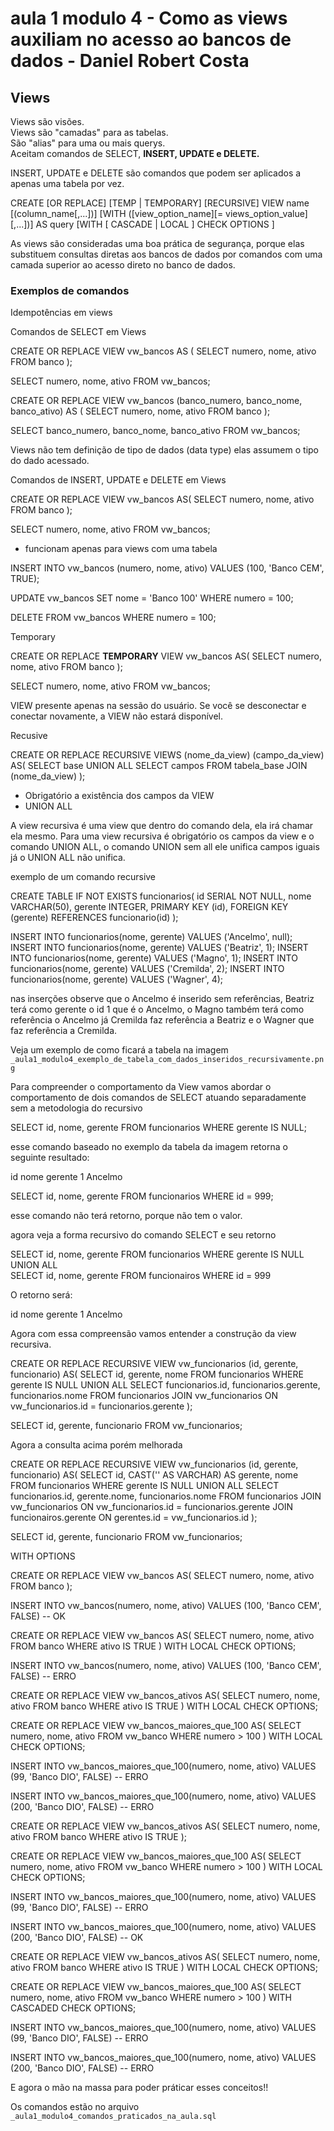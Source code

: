# aula 1 modulo 4 - Como as views auxiliam no acesso ao bancos de dados - Daniel Robert Costa

## Views 

Views são visões.   
Views são "camadas" para as tabelas.   
São "alias" para uma ou mais querys.   
Aceitam comandos de SELECT, **INSERT, UPDATE e DELETE.**   

INSERT, UPDATE e DELETE são comandos que podem ser aplicados a apenas uma tabela por vez.

CREATE [OR REPLACE] [TEMP | TEMPORARY] [RECURSIVE] VIEW name [(column_name[,...])] 
	[WITH ([view_option_name][= views_option_value][,...])] 
	AS query
	[WITH [ CASCADE | LOCAL ] CHECK OPTIONS ]

As views são consideradas uma boa prática de segurança, porque elas substituem consultas diretas aos bancos de dados por comandos com uma camada 
superior ao acesso direto no banco de dados.

### Exemplos de comandos

Idempotências em views

Comandos de SELECT em Views

CREATE OR REPLACE VIEW vw_bancos AS (
    SELECT numero, nome, ativo
    FROM banco
);

SELECT numero, nome, ativo
FROM vw_bancos;

CREATE OR REPLACE VIEW vw_bancos (banco_numero, banco_nome, banco_ativo) AS (
    SELECT numero, nome, ativo
    FROM banco
);

SELECT banco_numero, banco_nome, banco_ativo
FROM vw_bancos; 

Views não tem definição de tipo de dados (data type) elas assumem o tipo do dado acessado.

Comandos de INSERT, UPDATE e DELETE em Views

CREATE OR REPLACE VIEW vw_bancos AS(
    SELECT numero, nome, ativo
    FROM banco
);

SELECT numero, nome, ativo
FROM vw_bancos;

* funcionam apenas para views com uma tabela

INSERT INTO vw_bancos (numero, nome, ativo) VALUES (100, 'Banco CEM', TRUE);

UPDATE vw_bancos SET nome = 'Banco 100' WHERE numero = 100;

DELETE FROM vw_bancos WHERE numero = 100;

Temporary 

CREATE OR REPLACE **TEMPORARY** VIEW vw_bancos AS(
    SELECT numero, nome, ativo
    FROM banco
);

SELECT numero, nome, ativo
FROM vw_bancos;

VIEW presente apenas na sessão do usuário.
Se você se desconectar e conectar novamente, a VIEW não estará disponível.	

Recusive 

CREATE OR REPLACE RECURSIVE VIEWS (nome_da_view) (campo_da_view) AS(
    SELECT base
    UNION ALL
    SELECT campos
    FROM tabela_base
    JOIN (nome_da_view)
);

* Obrigatório a existência dos campos da VIEW   
* UNION ALL 

A view recursiva é uma view que dentro do comando dela, ela irá chamar ela mesmo. Para uma view recursiva é obrigatório os campos da view e o 
comando UNION ALL, o comando UNION sem all ele unifica campos iguais já o UNION ALL não unifica.

exemplo de um comando recursive 

CREATE TABLE IF NOT EXISTS funcionarios(
    id SERIAL NOT NULL,
    nome VARCHAR(50),
    gerente INTEGER,
    PRIMARY KEY (id),
    FOREIGN KEY (gerente) REFERENCES funcionario(id)
);

INSERT INTO funcionarios(nome, gerente) VALUES ('Ancelmo', null);
INSERT INTO funcionarios(nome, gerente) VALUES ('Beatriz', 1);
INSERT INTO funcionarios(nome, gerente) VALUES ('Magno', 1);
INSERT INTO funcionarios(nome, gerente) VALUES ('Cremilda', 2);
INSERT INTO funcionarios(nome, gerente) VALUES ('Wagner', 4);

nas inserções observe que o Ancelmo é inserido sem referências, Beatriz terá como gerente o id 1 que é o Ancelmo, o Magno também terá como 
referência o Ancelmo já Cremilda faz referência a Beatriz e o Wagner que faz referência a Cremilda.

Veja um exemplo de como ficará a tabela na imagem `_aula1_modulo4_exemplo_de_tabela_com_dados_inseridos_recursivamente.png`

Para compreender o comportamento da View vamos abordar o comportamento de dois comandos de SELECT atuando separadamente sem a metodologia do 
recursivo

SELECT id, nome, gerente FROM funcionarios WHERE gerente IS NULL;

esse comando baseado no exemplo da tabela da imagem retorna o seguinte resultado: 

id	nome		gerente
1	Ancelmo

SELECT id, nome, gerente FROM funcionarios WHERE id = 999;

esse comando não terá retorno, porque não tem o valor.

agora veja a forma recursivo do comando SELECT e seu retorno

SELECT id, nome, gerente FROM funcionarios WHERE gerente IS NULL   
UNION ALL    
SELECT id, nome, gerente FROM funcionairos WHERE id = 999

O retorno será:   

id	nome		gerente
1	Ancelmo

Agora com essa compreensão vamos entender a construção da view recursiva.

CREATE OR REPLACE RECURSIVE VIEW vw_funcionarios (id, gerente, funcionario) AS(
    SELECT id, gerente, nome
    FROM funcionarios
    WHERE gerente IS NULL
    UNION ALL
    SELECT funcionarios.id, funcionarios.gerente, funcionarios.nome
    FROM funcionarios
    JOIN vw_funcionarios ON vw_funcionarios.id = funcionarios.gerente
);

SELECT id, gerente, funcionario
FROM vw_funcionarios;

Agora a consulta acima porém melhorada

CREATE OR REPLACE RECURSIVE VIEW vw_funcionarios (id, gerente, funcionario) AS(
    SELECT id, CAST('' AS VARCHAR) AS gerente, nome
    FROM funcionarios
    WHERE gerente IS NULL
    UNION ALL
    SELECT funcionarios.id, gerente.nome, funcionarios.nome
    FROM funcionarios
    JOIN vw_funcionarios ON vw_funcionarios.id = funcionarios.gerente
    JOIN funcionairos.gerente ON gerentes.id = vw_funcionarios.id
);

SELECT id, gerente, funcionario
FROM vw_funcionarios;

WITH OPTIONS 

CREATE OR REPLACE VIEW vw_bancos AS(
    SELECT numero, nome, ativo
    FROM banco
);

INSERT INTO vw_bancos(numero, nome, ativo) VALUES (100, 'Banco CEM', FALSE) 
-- OK

CREATE OR REPLACE VIEW vw_bancos AS(
    SELECT numero, nome, ativo
    FROM banco
    WHERE ativo IS TRUE
) WITH LOCAL CHECK OPTIONS;

INSERT INTO vw_bancos(numero, nome, ativo) VALUES (100, 'Banco CEM', FALSE)
-- ERRO

	
CREATE OR REPLACE VIEW vw_bancos_ativos AS(
    SELECT numero, nome, ativo
    FROM banco
    WHERE ativo IS TRUE
) WITH LOCAL CHECK OPTIONS;


CREATE OR REPLACE VIEW vw_bancos_maiores_que_100 AS(
    SELECT numero, nome, ativo
    FROM vw_banco
    WHERE numero > 100
) WITH LOCAL CHECK OPTIONS;

INSERT INTO vw_bancos_maiores_que_100(numero, nome, ativo) VALUES (99, 'Banco DIO', FALSE)
-- ERRO

INSERT INTO vw_bancos_maiores_que_100(numero, nome, ativo) VALUES (200, 'Banco DIO', FALSE)
-- ERRO


CREATE OR REPLACE VIEW vw_bancos_ativos AS(
    SELECT numero, nome, ativo
    FROM banco
    WHERE ativo IS TRUE
);


CREATE OR REPLACE VIEW vw_bancos_maiores_que_100 AS(
    SELECT numero, nome, ativo
    FROM vw_banco
    WHERE numero > 100
) WITH LOCAL CHECK OPTIONS;

INSERT INTO vw_bancos_maiores_que_100(numero, nome, ativo) VALUES (99, 'Banco DIO', FALSE)
-- ERRO

INSERT INTO vw_bancos_maiores_que_100(numero, nome, ativo) VALUES (200, 'Banco DIO', FALSE)
-- OK

CREATE OR REPLACE VIEW vw_bancos_ativos AS(
    SELECT numero, nome, ativo
    FROM banco
    WHERE ativo IS TRUE
) WITH LOCAL CHECK OPTIONS;


CREATE OR REPLACE VIEW vw_bancos_maiores_que_100 AS(
    SELECT numero, nome, ativo
    FROM vw_banco
    WHERE numero > 100
) WITH CASCADED CHECK OPTIONS;

INSERT INTO vw_bancos_maiores_que_100(numero, nome, ativo) VALUES (99, 'Banco DIO', FALSE)
-- ERRO

INSERT INTO vw_bancos_maiores_que_100(numero, nome, ativo) VALUES (200, 'Banco DIO', FALSE)
-- ERRO

E agora o mão na massa para poder práticar esses conceitos!!

Os comandos estão no arquivo `_aula1_modulo4_comandos_praticados_na_aula.sql`




